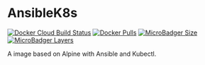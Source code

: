 # AnsibleK8s

[![Docker Cloud Build Status](https://img.shields.io/docker/cloud/build/ilyes512/ansiblek8s.svg)](https://hub.docker.com/r/ilyes512/ansiblek8s)
[![Docker Pulls](https://img.shields.io/docker/pulls/ilyes512/ansiblek8s.svg)](https://hub.docker.com/r/ilyes512/ansiblek8s)
[![MicroBadger Size](https://img.shields.io/microbadger/image-size/ilyes512/ansiblek8s.svg)](https://microbadger.com/images/ilyes512/ansiblek8s)
[![MicroBadger Layers](https://img.shields.io/microbadger/layers/ilyes512/ansiblek8s.svg)](https://microbadger.com/images/ilyes512/ansiblek8s)

A image based on Alpine with Ansible and Kubectl.
